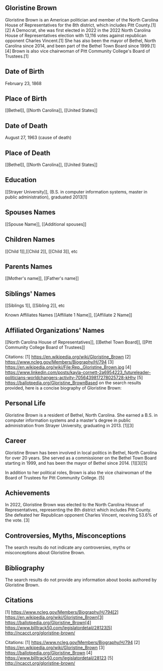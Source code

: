 ## Gloristine Brown
Gloristine Brown is an American politician and member of the North Carolina House of Representatives for the 8th district, which includes Pitt County.[1][2] A Democrat, she was first elected in 2022 in the 2022 North Carolina House of Representatives election with 13,116 votes against republican opponent Charles Vincent.[1] She has also been the mayor of Bethel, North Carolina since 2014, and been part of the Bethel Town Board since 1999.[1][4] Brown is also vice chairwoman of Pitt Community College's Board of Trustees.[1]

## Date of Birth
February 23, 1868

## Place of Birth
[[Bethel]], [[North Carolina]], [[United States]]

## Date of Death
August 27, 1963 (cause of death)

## Place of Death
[[Bethel]], [[North Carolina]], [[United States]]

## Education
[[Strayer University]], (B.S. in computer information systems, master in public administration), graduated 2013[1]

## Spouses Names
[[Spouse Name]], [[Additional spouses]]

## Children Names
[[Child 1]],[[Child 2]], [[Child 3]], etc

## Parents Names
[[Mother's name]], [[Father's name]]

## Siblings' Names
[[Siblings 1]], [[Sibling 2]], etc

Known Affiliates Names
[[Affiliate 1 Name]],
[[Affiliate 2 Name]]

## Affiliated Organizations' Names
[[North Carolina House of Representatives]], [[Bethel Town Board]], [[Pitt Community College Board of Trustees]]

Citations:
[1] https://en.wikipedia.org/wiki/Gloristine_Brown
[2] https://www.ncleg.gov/Members/Biography/H/794
[3] https://en.wikipedia.org/wiki/File:Rep._Gloristine_Brown.jpg
[4] https://www.linkedin.com/posts/kayla-cornett-2a6954223_futureleader-politicians-worldchangers-activity-7056439817278025728-kHhv
[5] https://ballotpedia.org/Gloristine_BrownBased on the search results provided, here is a concise biography of Gloristine Brown:

## Personal Life
Gloristine Brown is a resident of Bethel, North Carolina. She earned a B.S. in computer information systems and a master's degree in public administration from Strayer University, graduating in 2013. [1][3]

## Career
Gloristine Brown has been involved in local politics in Bethel, North Carolina for over 20 years. She served as a commissioner on the Bethel Town Board starting in 1999, and has been the mayor of Bethel since 2014. [1][3][5] 

In addition to her political roles, Brown is also the vice chairwoman of the Board of Trustees for Pitt Community College. [5]

## Achievements
In 2022, Gloristine Brown was elected to the North Carolina House of Representatives, representing the 8th district which includes Pitt County. She defeated her Republican opponent Charles Vincent, receiving 53.6% of the vote. [3]

## Controversies, Myths, Misconceptions
The search results do not indicate any controversies, myths or misconceptions about Gloristine Brown.

## Bibliography
The search results do not provide any information about books authored by Gloristine Brown.

## Citations
[1] https://www.ncleg.gov/Members/Biography/H/794[2] https://en.wikipedia.org/wiki/Gloristine_Brown[3] https://ballotpedia.org/Gloristine_Brown[4] https://www.billtrack50.com/legislatordetail/28123[5] http://ncacct.org/gloristine-brown/

Citations:
[1] https://www.ncleg.gov/Members/Biography/H/794
[2] https://en.wikipedia.org/wiki/Gloristine_Brown
[3] https://ballotpedia.org/Gloristine_Brown
[4] https://www.billtrack50.com/legislatordetail/28123
[5] http://ncacct.org/gloristine-brown/